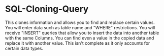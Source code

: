 # SQL-Cloning-Query
This clones information and allows you to find and replace certain values.
You will enter data such as table name and "WHERE" restrictions. You will receive "INSERT" queries that allow you to 
insert the data into another table with the same Columns. You can find even a value in the copied data and replace it with 
another value. This isn't complete as it only accounts for certain data types.
